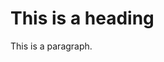 
<html>
<head>
<style>

</style>
</head>
<body>

<h1>This is a heading</h1>
<p>This is a paragraph.</p>

</body>
</html>
